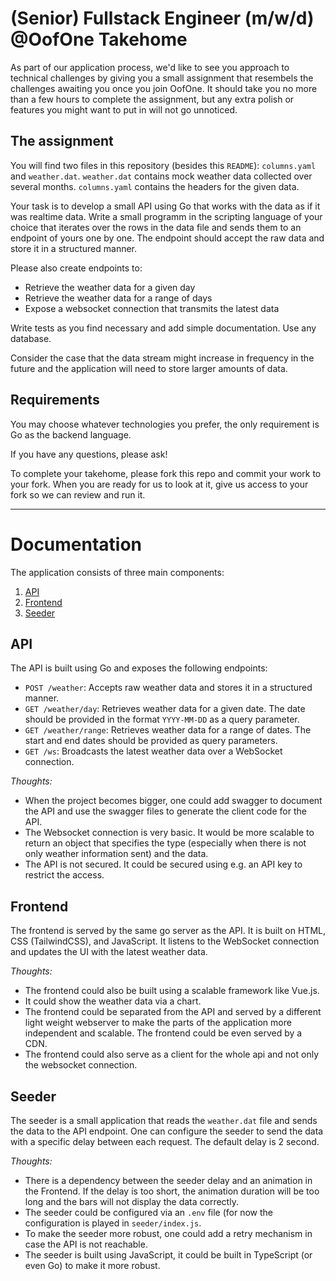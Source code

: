 # (Senior) Fullstack Engineer (m/w/d) @OofOne Takehome

As part of our application process, we'd like to see you approach to technical challenges by giving you a small
assignment that resembels the challenges awaiting you once you join OofOne. It should take you no more than a few hours
to complete the assignment, but any extra polish or features you might want to put in will not go unnoticed.

## [](https://github.com/OofOne-SE/senior-software-engineer-takehome#the-assignment)The assignment

You will find two files in this repository (besides this `README`): `columns.yaml` and `weather.dat`.
`weather.dat` contains mock weather data collected over several months. `columns.yaml` contains the headers for the
given data.

Your task is to develop a small API using Go that works with the data as if it was realtime data.
Write a small programm in the scripting language of your choice that iterates over the rows in the data file and sends
them to an endpoint of yours one by one.
The endpoint should accept the raw data and store it in a structured manner.

Please also create endpoints to:

- Retrieve the weather data for a given day
- Retrieve the weather data for a range of days
- Expose a websocket connection that transmits the latest data

Write tests as you find necessary and add simple documentation.
Use any database.

Consider the case that the data stream might increase in frequency in the future and the application will need to store
larger amounts of data.

## [](https://github.com/OofOne-SE/senior-software-engineer-takehome#requirements)Requirements

You may choose whatever technologies you prefer, the only requirement is Go as the backend language.

If you have any questions, please ask!

To complete your takehome, please fork this repo and commit your work to your fork. When you are ready for us to look at
it, give us access to your fork so we can review and run it.

---

# Documentation

The application consists of three main components:

1. [API](#api)
2. [Frontend](#frontend)
3. [Seeder](#seeder)

## API

The API is built using Go and exposes the following endpoints:

- `POST /weather`: Accepts raw weather data and stores it in a structured manner.
- `GET /weather/day`: Retrieves weather data for a given date. The date should be provided in the format `YYYY-MM-DD` as
  a query parameter.
- `GET /weather/range`: Retrieves weather data for a range of dates. The start and end dates should be provided as query
  parameters.
- `GET /ws`: Broadcasts the latest weather data over a WebSocket connection.

*Thoughts:*

- When the project becomes bigger, one could add swagger to document the API and use the swagger files to generate the
  client code for the API.
- The Websocket connection is very basic. It would be more scalable to return an object that specifies the type
  (especially when there is not only weather information sent) and the data.
- The API is not secured. It could be secured using e.g. an API key to restrict the access.

## Frontend

The frontend is served by the same go server as the API. It is built on HTML, CSS (TailwindCSS), and JavaScript.
It listens to the WebSocket connection and updates the UI with the latest weather data.

*Thoughts:*

- The frontend could also be built using a scalable framework like Vue.js.
- It could show the weather data via a chart.
- The frontend could be separated from the API and served by a different light weight webserver to make the parts of the
  application more independent and scalable. The frontend could be even served by a CDN.
- The frontend could also serve as a client for the whole api and not only the websocket connection.

## Seeder

The seeder is a small application that reads the `weather.dat` file and sends the data to the API endpoint.
One can configure the seeder to send the data with a specific delay between each request. The default delay is 2 second.

*Thoughts:*

- There is a dependency between the seeder delay and an animation in the Frontend. If the delay is too short, the
  animation duration will be too long and the bars will not display the data correctly.
- The seeder could be configured via an `.env` file (for now the configuration is played in `seeder/index.js`.
- To make the seeder more robust, one could add a retry mechanism in case the API is not reachable.
- The seeder is built using JavaScript, it could be built in TypeScript (or even Go) to make it more robust.

